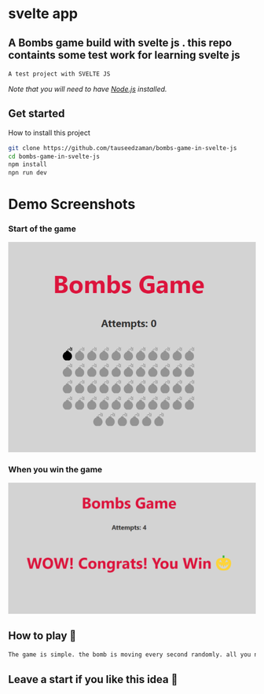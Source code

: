 # svelte app
## A Bombs game build with svelte js . this repo containts some test work for learning svelte js 
```bash
A test project with SVELTE JS
```

*Note that you will need to have [Node.js](https://nodejs.org) installed.*



## Get started

How to install this project
```bash
git clone https://github.com/tauseedzaman/bombs-game-in-svelte-js
cd bombs-game-in-svelte-js
npm install
npn run dev
```
# Demo Screenshots
<h3>Start of the game</h3>

<img src="screenshot1.png" />

<h3>When you win the game</h3>
<img src="screenshot2.png" />

## How to play 🙂
```bash
The game is simple. the bomb is moving every second randomly. all you need is to blast the active bomb 💣. You have total 10 attempts. when you miss active bomb you will loose one attempt, when you loose 10 attempts you will loose the game . and when you blast all 50 bombs. then congrats message will be showed and that's set you are the winner 😅.  
```
## Leave a start if you like this idea 💓